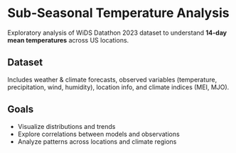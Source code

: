 # Sub-Seasonal Temperature Analysis

Exploratory analysis of WiDS Datathon 2023 dataset to understand **14-day mean temperatures** across US locations.

## Dataset

Includes weather & climate forecasts, observed variables (temperature, precipitation, wind, humidity), location info, and climate indices (MEI, MJO).

## Goals

- Visualize distributions and trends
- Explore correlations between models and observations
- Analyze patterns across locations and climate regions
